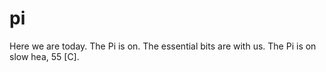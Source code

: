 # pi
Here we are today.  The Pi is on.  The essential bits are with us.  The Pi is on slow hea, 55 [C].
